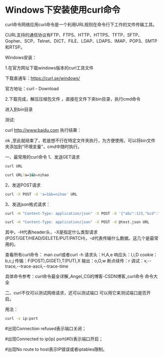 # Windows下安装使用curl命令



curl命令网络应用curl命令是一个利用URL规则在命令行下工作的文件传输工具。

CURL支持的通信协议有FTP、FTPS、HTTP、HTTPS、TFTP、SFTP、Gopher、SCP、Telnet、DICT、FILE、LDAP、LDAPS、IMAP、POP3、SMTP和RTSP。

Windows安装：

1.在官方网址下载windows版本的curl工具文件

下载直通车：https://curl.se/windows/

官方地址：curl - Download



2.下载完成，解压压缩包文件  ，直接在文件下夹bin目录，执行cmd命令



 进入到bin目录



 测试:

curl http://www.baidu.com
执行结果：

ok ,至此就结束了，若是想不行在特定文件夹执行，为方便使用，可以将bin文件夹添加到“环境变量”，cmd中随时执行。

一、最常用的curl命令
1、发送GET请求

```bash
curl URL
```

```bash
curl URL?a=1&b=nihao
```

2、发送POST请求

```bash
curl -X POST -d 'a=1&b=nihao' URL
```

3、发送json格式请求：

```bash
curl -H "Content-Type: application/json" -X POST -d '{"abc":123,"bcd":"nihao"}' URL
```

```bash
curl -H "Content-Type: application/json" -X POST -d @test.json URL
```

其中，-H代表header头，-X是指定什么类型请求(POST/GET/HEAD/DELETE/PUT/PATCH)，-d代表传输什么数据。这几个是最常用的。

查看所有curl命令： man curl或者curl -h
请求头：H,A,e
响应头：I,i,D
cookie：b,c,j
传输：F(POST),G(GET),T(PUT),X
输出：o,O,w
断点续传：r
调试：v,--trace,--trace-ascii,--trace-time

具体命令参考：curl命令最全详解_Angel_CG的博客-CSDN博客_curl命令 命令大全

二、curl不仅可以测试网络请求，还可以测试端口
可以用它来测试端口是否开启。

用法：

```bash
curl -v ip:port
```

#出现Connection refused表示端口关闭；

#出现Connected to ip(ip) port(#0)表示端口开启；

#出现No route to host表示IP错误或者iptables限制。
